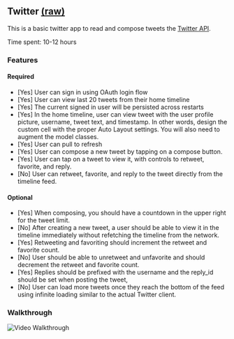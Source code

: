 ## Twitter [(raw)](https://gist.githubusercontent.com/timothy1ee/b9b1860c8ecb4b0b1c18/raw/2adc3f63677d81644e00245cee891eee88907767/gistfile1.md)

This is a basic twitter app to read and compose tweets the [Twitter API](https://apps.twitter.com/).

Time spent: 10-12 hours

### Features

#### Required

- [Yes] User can sign in using OAuth login flow
- [Yes] User can view last 20 tweets from their home timeline
- [Yes] The current signed in user will be persisted across restarts
- [Yes] In the home timeline, user can view tweet with the user profile picture, username, tweet text, and timestamp.  In other words, design the custom cell with the proper Auto Layout settings.  You will also need to augment the model classes.
- [Yes] User can pull to refresh
- [Yes] User can compose a new tweet by tapping on a compose button.
- [Yes] User can tap on a tweet to view it, with controls to retweet, favorite, and reply.
- [No] User can retweet, favorite, and reply to the tweet directly from the timeline feed.

#### Optional

- [Yes] When composing, you should have a countdown in the upper right for the tweet limit.
- [No] After creating a new tweet, a user should be able to view it in the timeline immediately without refetching the timeline from the network.
- [Yes] Retweeting and favoriting should increment the retweet and favorite count.
- [No] User should be able to unretweet and unfavorite and should decrement the retweet and favorite count.
- [Yes] Replies should be prefixed with the username and the reply_id should be set when posting the tweet,
- [No] User can load more tweets once they reach the bottom of the feed using infinite loading similar to the actual Twitter client.

### Walkthrough

![Video Walkthrough](https://github.com/usumeet/TwitterDemo/blob/master/Twitter/TwitterDemo.gif)

